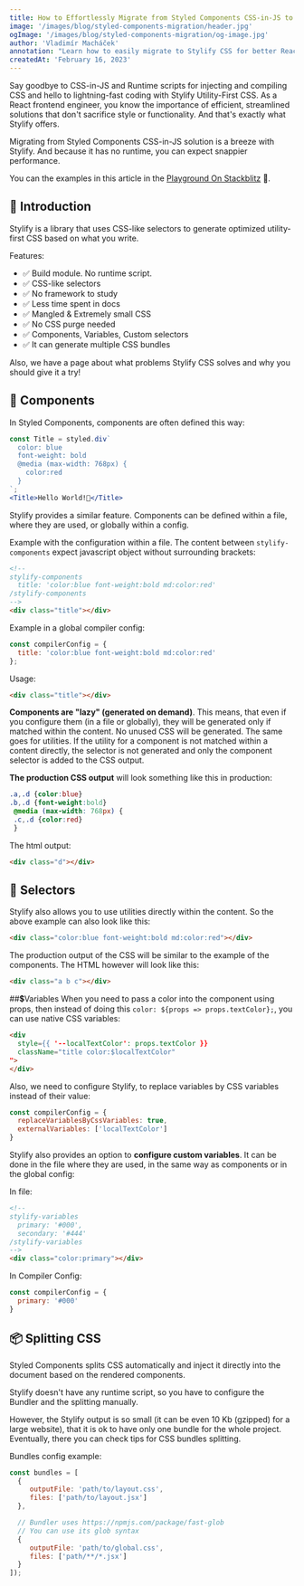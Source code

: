 ```yaml
---
title: How to Effortlessly Migrate from Styled Components CSS-in-JS to Stylify Utility-First CSS for Better React Development.
image: '/images/blog/styled-components-migration/header.jpg'
ogImage: '/images/blog/styled-components-migration/og-image.jpg'
author: 'Vladimír Macháček'
annotation: "Learn how to easily migrate to Stylify CSS for better React development."
createdAt: 'February 16, 2023'
---
```


Say goodbye to CSS-in-JS and Runtime scripts for injecting and compiling CSS and hello to lightning-fast coding with
<nuxt-link to="/">Stylify Utility-First CSS</nuxt-link>. As a React frontend engineer, you know the importance of efficient, streamlined solutions that don't sacrifice style or functionality. And that's exactly what Stylify offers.

Migrating from Styled Components CSS-in-JS solution is a breeze with Stylify. And because it has no runtime, you can expect snappier performance.

You can the examples in this article in the [Playground On Stackblitz](https://stackblitz.com/edit/stylify-styled-components-migration?file=package.json,src%2FApp.jsx,README.MD,src%2Fmain.jsx) 🚀.

## 💎 Introduction
<nuxt-link to="/">Stylify</nuxt-link> is a library that uses CSS-like selectors to generate optimized utility-first CSS based on what you write.

Features:
- ✅ Build module. No runtime script.
- ✅ CSS-like selectors
- ✅ No framework to study
- ✅ Less time spent in docs
- ✅ Mangled & Extremely small CSS
- ✅ No CSS purge needed
- ✅ Components, Variables, Custom selectors
- ✅ It can generate multiple CSS bundles

Also, we have a page about <nuxt-link to="/docs/get-started/why-stylify-css">what problems Stylify CSS solves and why you should give it a try!</nuxt-link>

## 🔗 Components
In Styled Components, components are often defined this way:
```jsx
const Title = styled.div`
  color: blue
  font-weight: bold
  @media (max-width: 768px) {
    color:red
  }
`;
<Title>Hello World!🎉</Title>
```

Stylify provides a similar feature. Components can be defined within a file, where they are used, or globally within a config.

Example with the configuration within a file. The content between `stylify-components` expect javascript object without surrounding brackets:
```html
<!--
stylify-components
  title: 'color:blue font-weight:bold md:color:red'
/stylify-components
-->
<div class="title"></div>
```

Example in a global compiler config:
```js
const compilerConfig = {
  title: 'color:blue font-weight:bold md:color:red'
};
```

Usage:
```html
<div class="title"></div>
```

**Components are "lazy" (generated on demand)**. This means, that even if you configure them (in a file or globally), they will be generated only if matched within the content. No unused CSS will be generated. The same goes for utilities. If the utility for a component is not matched within a content directly, the selector is not generated and only the component selector is added to the CSS output.

**The production CSS output** will look something like this in production:
```css
.a,.d {color:blue}
.b,.d {font-weight:bold}
 @media (max-width: 768px) {
 .c,.d {color:red}
 }
```

The html output:
```html
<div class="d"></div>
```

## 🎯 Selectors
Stylify also allows you to use utilities directly within the content. So the above example can also look like this:

```html
<div class="color:blue font-weight:bold md:color:red"></div>
```

The production output of the CSS will be similar to the example of the components. The HTML however will look like this:
```html
<div class="a b c"></div>
```

##💲Variables
When you need to pass a color into the component using props, then instead of doing this `color: ${props => props.textColor};`, you can use native CSS variables:
```html
<div
  style={{ '--localTextColor': props.textColor }}
  className="title color:$localTextColor"
">
</div>
```

Also, we need to configure Stylify, to replace variables by CSS variables instead of their value:
```js
const compilerConfig = {
  replaceVariablesByCssVariables: true,
  externalVariables: ['localTextColor']
}
```

Stylify also provides an option to **configure custom variables**. It can be done in the file where they are used, in the same way as components or in the global config:

In file:
```html
<!--
stylify-variables
  primary: '#000',
  secondary: '#444'
/stylify-variables
-->
<div class="color:primary"></div>
```

In Compiler Config:
```js
const compilerConfig = {
  primary: '#000'
}
```

## 📦 Splitting CSS
Styled Components splits CSS automatically and inject it directly into the document based on the rendered components.

Stylify doesn't have any runtime script, so you have to configure the <nuxt-link to="/docs/bundler">Bundler</nuxt-link> and the splitting manually.

However, the Stylify output is so small (it can be even 10 Kb (gzipped) for a large website), that it is ok to have only one bundle for the whole project. Eventually, there you can <nuxt-link to="/docs/get-started/best-practices#splitting-css">check tips</nuxt-link> for CSS bundles splitting.

Bundles config example:
```js
const bundles = [
  {
     outputFile: 'path/to/layout.css',
     files: ['path/to/layout.jsx']
  },

  // Bundler uses https://npmjs.com/package/fast-glob
  // You can use its glob syntax
  {
     outputFile: 'path/to/global.css',
     files: ['path/**/*.jsx']
  }
]);
```
